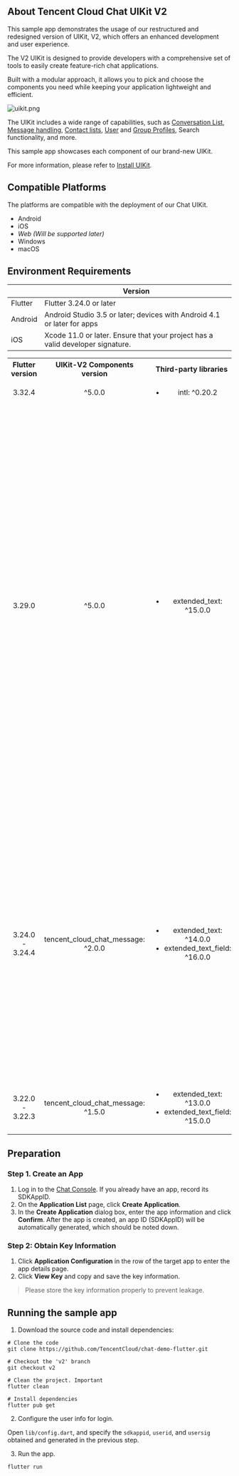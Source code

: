 ## About Tencent Cloud Chat UIKit V2
This sample app demonstrates the usage of our restructured and redesigned version of UIKit, V2, which offers an enhanced development and user experience.

The V2 UIKit is designed to provide developers with a comprehensive set of tools to easily create feature-rich chat applications.

Built with a modular approach, it allows you to pick and choose the components you need while keeping your application lightweight and efficient.

![uikit.png](https://comm.qq.com/im/static-files/uikit.jpg)

The UIKit includes a wide range of capabilities, such as [Conversation List](https://pub.dev/packages/tencent_cloud_chat_conversation), [Message handling](https://pub.dev/packages/tencent_cloud_chat_message),
[Contact lists](https://pub.dev/packages/tencent_cloud_chat_contact), [User](https://pub.dev/packages/tencent_cloud_chat_user_profile) and [Group Profiles](https://pub.dev/packages/tencent_cloud_chat_group_profile), Search functionality, and more.

This sample app showcases each component of our brand-new UIKit.

For more information, please refer to [Install UIKit](https://trtc.io/document/58585?platform=flutter&product=chat&menulabel=uikit).


## Compatible Platforms

The platforms are compatible with the deployment of our Chat UIKit.

- Android
- iOS
- _Web (Will be supported later)_
- Windows
- macOS

## Environment Requirements

|   | Version                                                                        |
|---------|--------------------------------------------------------------------------------|
| Flutter | Flutter 3.24.0 or later                                                        |
| Android | Android Studio 3.5 or later; devices with Android 4.1 or later for apps        |
| iOS | Xcode 11.0 or later. Ensure that your project has a valid developer signature. |

<table >
  <tr >
    <th width="180px" style="text-align:center">Flutter version</th>
    <th width="250px" style="text-align:center">UIKit-V2 Components version</th>
    <th width="500px" style="text-align:center">Third-party libraries</th>
    <th width="500px" style="text-align:center">Compatible Configurations</th>
  </tr>

<tr>
     <td style="text-align:center">3.32.4</td>
     <td style="text-align:center">^5.0.0</td>
     <td style="text-align:center">
        <ul>
            <li>intl: ^0.20.2</li>
        </ul>
     </td>
    <td style="text-align:center"></td>

  <tr>
     <td style="text-align:center">3.29.0</td>
     <td style="text-align:center">^5.0.0</td>
     <td style="text-align:center">
        <ul>
            <li>extended_text: ^15.0.0</li>
        </ul>
     </td>
    <td style="text-align:center">
      <img width="892" alt="Clipboard_Screenshot_1750234261" src="https://github.com/user-attachments/assets/7e9e01c3-deb8-42e7-92d2-644f8dc1bab9" />
    </td>

  </tr>

  <tr >
     <td style="text-align:center">3.24.0 - 3.24.4</td>
     <td style="text-align:center">tencent_cloud_chat_message: ^2.0.0</td>
     <td style="text-align:center">
        <ul>
          <li>extended_text: ^14.0.0</li>
          <li>extended_text_field: ^16.0.0</li>
        </ul>
     </td>
     <td style="text-align:center">
        <img width="611" alt="build.gradle" src="https://github.com/user-attachments/assets/598a325a-9681-425e-8e07-ea3229e19dc2">
     </td>
    
  </tr>

  <tr>
     <td style="text-align:center">3.22.0 - 3.22.3</td>
     <td style="text-align:center">tencent_cloud_chat_message: ^1.5.0</td>
     <td style="text-align:center">
        <ul>
            <li>extended_text: ^13.0.0</li>
            <li>extended_text_field: ^15.0.0</li>
        </ul>
     </td>
    <td style="text-align:center"></td>

  </tr>
</table>

## Preparation

### Step 1. Create an App
1. Log in to the [Chat Console](https://console.trtc.io/). If you already have an app, record its SDKAppID.
2. On the **Application List** page, click **Create Application**.
3. In the **Create Application** dialog box, enter the app information and click **Confirm**.
After the app is created, an app ID (SDKAppID) will be automatically generated, which should be noted down.

### Step 2: Obtain Key Information

1. Click **Application Configuration** in the row of the target app to enter the app details page.
2. Click **View Key** and copy and save the key information.
> Please store the key information properly to prevent leakage.

## Running the sample app

1. Download the source code and install dependencies:

```shell
# Clone the code
git clone https://github.com/TencentCloud/chat-demo-flutter.git

# Checkout the 'v2' branch
git checkout v2

# Clean the project. Important
flutter clean

# Install dependencies
flutter pub get
```

2. Configure the user info for login.

Open `lib/config.dart`, and specify the `sdkappid`, `userid`, and `usersig` obtained and generated in the previous step.

3. Run the app.

```shell
flutter run
```

